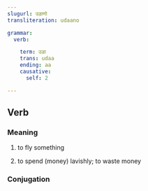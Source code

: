 ```yaml
---
slugurl: उड़ाणो
transliteration: udaano

grammar: 
  verb:

    term: उड़ा
    trans: udaa
    ending: aa
    causative:
      self: 2

---
```


## Verb

### Meaning 

1. to fly something
2. to spend (money) lavishly; to waste money

   <word-eg>
   <template #mwr>
   
   कतरा पैसा उड़ाई?

   </template>
   <template #en>
   
   How much money will you waste?
   
   </template>
   </word-eg>

### Conjugation

<verb-conj :grammar="grammar"></verb-conj>

